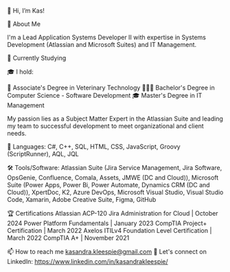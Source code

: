 👋 Hi, I’m Kas!

🚀 About Me

I'm a Lead Application Systems Developer II with expertise in Systems Development (Atlassian and Microsoft Suites) and IT Management.

📜 Currently Studying


🎓 I hold:

🐾 Associate's Degree in Veterinary Technology
👩🏻‍💻 Bachelor's Degree in Computer Science - Software Development
🎓 Master's Degree in IT Management

My passion lies as a Subject Matter Expert in the Atlassian Suite and leading my team to successful development to meet organizational and client needs.

🚀 Languages: C#, C++, SQL, HTML, CSS, JavaScript, Groovy (ScriptRunner), AQL, JQL

🛠 Tools/Software: Atlassian Suite (Jira Service Management, Jira Software, OpsGenie, Confluence, Comala, Assets, JMWE (DC and Cloud)), Microsoft Suite (Power Apps, Power Bi, Power Automate, Dynamics CRM (DC and Cloud)), XpertDoc, K2, Azure DevOps, Microsoft Visual Studio, Visual Studio Code, Xamarin, Adobe Creative Suite, Figma, GitHub


🏆 Certifications
Atlassian ACP-120 Jira Administration for Cloud | October 2024
Power Platform Fundamentals | January 2023
CompTIA Project+ Certification | March 2022
Axelos ITILv4 Foundation Level Certification | March 2022
CompTIA A+ | November 2021

📫 How to reach me kasandra.kleespie@gmail.com
👀 Let's connect on LinkedIn: https://www.linkedin.com/in/kasandrakleespie/

